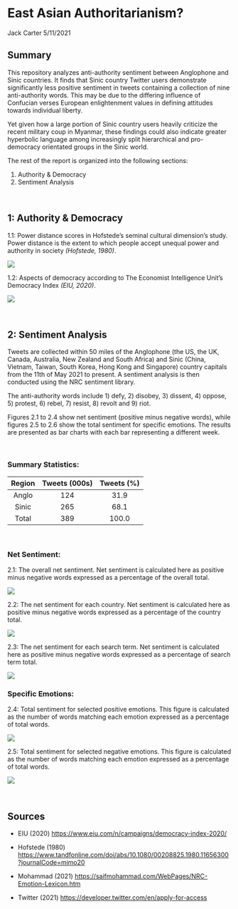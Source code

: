 East Asian Authoritarianism?
================
Jack Carter
5/11/2021

## **Summary**

This repository analyzes anti-authority sentiment between Anglophone and
Sinic countries. It finds that Sinic country Twitter users demonstrate
significantly less positive sentiment in tweets containing a collection
of nine anti-authority words. This may be due to the differing influence
of Confucian verses European enlightenment values in defining attitudes
towards individual liberty.

Yet given how a large portion of Sinic country users heavily criticize
the recent military coup in Myanmar, these findings could also indicate
greater hyperbolic language among increasingly split hierarchical and
pro-democracy orientated groups in the Sinic world.

The rest of the report is organized into the following sections:

1)  Authority & Democracy
2)  Sentiment Analysis

 

## **1: Authority & Democracy**

1.1: Power distance scores in Hofstede’s seminal cultural dimension’s
study. Power distance is the extent to which people accept unequal power
and authority in society *(Hofstede, 1980)*.

![](East-Asian-Authoritarianism_files/figure-gfm/unnamed-chunk-1-1.png)<!-- -->

1.2: Aspects of democracy according to The Economist Intelligence Unit’s
Democracy Index *(EIU, 2020)*.

![](East-Asian-Authoritarianism_files/figure-gfm/unnamed-chunk-2-1.png)<!-- -->

 

## **2: Sentiment Analysis**

Tweets are collected within 50 miles of the Anglophone (the US, the UK,
Canada, Australia, New Zealand and South Africa) and Sinic (China,
Vietnam, Taiwan, South Korea, Hong Kong and Singapore) country capitals
from the 11th of May 2021 to present. A sentiment analysis is then
conducted using the NRC sentiment library.

The anti-authority words include 1) defy, 2) disobey, 3) dissent, 4)
oppose, 5) protest, 6) rebel, 7) resist, 8) revolt and 9) riot.

Figures 2.1 to 2.4 show net sentiment (positive minus negative words),
while figures 2.5 to 2.6 show the total sentiment for specific emotions.
The results are presented as bar charts with each bar representing a
different week.

<br>

### Summary Statistics:

| Region | Tweets (000s) | Tweets (%) |
| :----: | :-----------: | :--------: |
| Anglo  |      124      |    31.9    |
| Sinic  |      265      |    68.1    |
| Total  |      389      |   100.0    |

 

### Net Sentiment:

2.1: The overall net sentiment. Net sentiment is calculated here as
positive minus negative words expressed as a percentage of the overall
total.

![](East-Asian-Authoritarianism_files/figure-gfm/unnamed-chunk-4-1.png)<!-- -->

2.2: The net sentiment for each country. Net sentiment is calculated
here as positive minus negative words expressed as a percentage of the
country total.

![](East-Asian-Authoritarianism_files/figure-gfm/unnamed-chunk-5-1.png)<!-- -->

2.3: The net sentiment for each search term. Net sentiment is calculated
here as positive minus negative words expressed as a percentage of
search term total.

![](East-Asian-Authoritarianism_files/figure-gfm/unnamed-chunk-6-1.png)<!-- -->

### Specific Emotions:

2.4: Total sentiment for selected positive emotions. This figure is
calculated as the number of words matching each emotion expressed as a
percentage of total words.

![](East-Asian-Authoritarianism_files/figure-gfm/unnamed-chunk-7-1.png)<!-- -->

2.5: Total sentiment for selected negative emotions. This figure is
calculated as the number of words matching each emotion expressed as a
percentage of total words.

![](East-Asian-Authoritarianism_files/figure-gfm/unnamed-chunk-8-1.png)<!-- -->

 

## **Sources**

  - EIU (2020) <https://www.eiu.com/n/campaigns/democracy-index-2020/>

  - Hofstede (1980)
    <https://www.tandfonline.com/doi/abs/10.1080/00208825.1980.11656300?journalCode=mimo20>

  - Mohammad (2021)
    <https://saifmohammad.com/WebPages/NRC-Emotion-Lexicon.htm>

  - Twitter (2021) <https://developer.twitter.com/en/apply-for-access>
